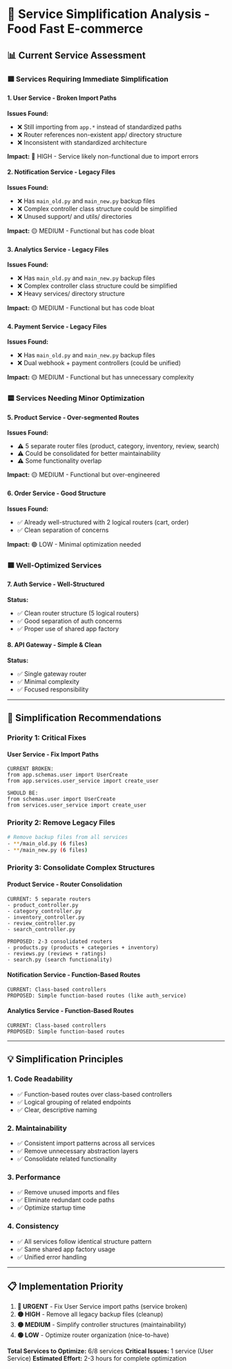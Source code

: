 # 🎯 Service Simplification Analysis - Food Fast E-commerce

## 📊 Current Service Assessment

### 🟥 **Services Requiring Immediate Simplification**

#### 1. **User Service** - Broken Import Paths
**Issues Found:**
- ❌ Still importing from `app.*` instead of standardized paths
- ❌ Router references non-existent app/ directory structure
- ❌ Inconsistent with standardized architecture

**Impact:** 🔴 HIGH - Service likely non-functional due to import errors

#### 2. **Notification Service** - Legacy Files
**Issues Found:**
- ❌ Has `main_old.py` and `main_new.py` backup files
- ❌ Complex controller class structure could be simplified
- ❌ Unused support/ and utils/ directories

**Impact:** 🟡 MEDIUM - Functional but has code bloat

#### 3. **Analytics Service** - Legacy Files
**Issues Found:**
- ❌ Has `main_old.py` and `main_new.py` backup files  
- ❌ Complex controller class structure could be simplified
- ❌ Heavy services/ directory structure

**Impact:** 🟡 MEDIUM - Functional but has code bloat

#### 4. **Payment Service** - Legacy Files
**Issues Found:**
- ❌ Has `main_old.py` and `main_new.py` backup files
- ❌ Dual webhook + payment controllers (could be unified)

**Impact:** 🟡 MEDIUM - Functional but has unnecessary complexity

### 🟨 **Services Needing Minor Optimization**

#### 5. **Product Service** - Over-segmented Routes
**Issues Found:**
- ⚠️ 5 separate router files (product, category, inventory, review, search)
- ⚠️ Could be consolidated for better maintainability
- ⚠️ Some functionality overlap

**Impact:** 🟡 MEDIUM - Functional but over-engineered

#### 6. **Order Service** - Good Structure
**Issues Found:**
- ✅ Already well-structured with 2 logical routers (cart, order)
- ✅ Clean separation of concerns

**Impact:** 🟢 LOW - Minimal optimization needed

### 🟩 **Well-Optimized Services**

#### 7. **Auth Service** - Well-Structured
**Status:**
- ✅ Clean router structure (5 logical routers)
- ✅ Good separation of auth concerns
- ✅ Proper use of shared app factory

#### 8. **API Gateway** - Simple & Clean
**Status:**
- ✅ Single gateway router
- ✅ Minimal complexity
- ✅ Focused responsibility

---

## 🎯 **Simplification Recommendations**

### **Priority 1: Critical Fixes**

#### **User Service - Fix Import Paths**
```
CURRENT BROKEN:
from app.schemas.user import UserCreate
from app.services.user_service import create_user

SHOULD BE:
from schemas.user import UserCreate  
from services.user_service import create_user
```

### **Priority 2: Remove Legacy Files**
```bash
# Remove backup files from all services
- **/main_old.py (6 files)
- **/main_new.py (6 files)  
```

### **Priority 3: Consolidate Complex Structures**

#### **Product Service - Router Consolidation**
```
CURRENT: 5 separate routers
- product_controller.py
- category_controller.py  
- inventory_controller.py
- review_controller.py
- search_controller.py

PROPOSED: 2-3 consolidated routers
- products.py (products + categories + inventory)
- reviews.py (reviews + ratings)
- search.py (search functionality)
```

#### **Notification Service - Function-Based Routes**
```
CURRENT: Class-based controllers
PROPOSED: Simple function-based routes (like auth_service)
```

#### **Analytics Service - Function-Based Routes**
```
CURRENT: Class-based controllers  
PROPOSED: Simple function-based routes
```

---

## 💡 **Simplification Principles**

### **1. Code Readability**
- ✅ Function-based routes over class-based controllers
- ✅ Logical grouping of related endpoints
- ✅ Clear, descriptive naming

### **2. Maintainability**
- ✅ Consistent import patterns across all services
- ✅ Remove unnecessary abstraction layers
- ✅ Consolidate related functionality

### **3. Performance**
- ✅ Remove unused imports and files
- ✅ Eliminate redundant code paths
- ✅ Optimize startup time

### **4. Consistency**
- ✅ All services follow identical structure pattern
- ✅ Same shared app factory usage
- ✅ Unified error handling

---

## 📋 **Implementation Priority**

1. **🔴 URGENT** - Fix User Service import paths (service broken)
2. **🟡 HIGH** - Remove all legacy backup files (cleanup)  
3. **🟡 MEDIUM** - Simplify controller structures (maintainability)
4. **🟢 LOW** - Optimize router organization (nice-to-have)

**Total Services to Optimize:** 6/8 services
**Critical Issues:** 1 service (User Service)
**Estimated Effort:** 2-3 hours for complete optimization
